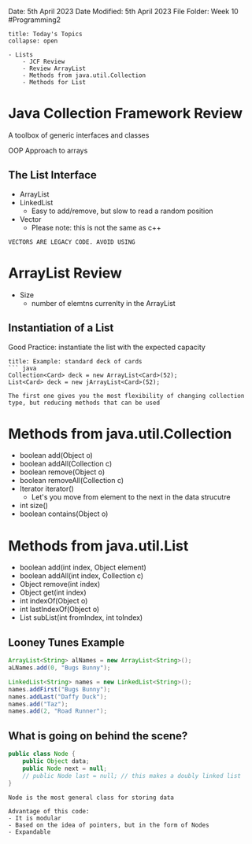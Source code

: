Date: 5th April 2023
Date Modified: 5th April 2023
File Folder: Week 10
#Programming2 

```ad-abstract
title: Today's Topics
collapse: open

- Lists
	- JCF Review
	- Review ArrayList
	- Methods from java.util.Collection
	- Methods for List

```

# Java Collection Framework Review

A toolbox of generic interfaces and classes

OOP Approach to arrays

## The List Interface

- ArrayList
- LinkedList
	- Easy to add/remove, but slow to read a random position
- Vector
	- Please note: this is not the same as c++

```ad-warning
VECTORS ARE LEGACY CODE. AVOID USING
```

# ArrayList Review

- Size
	- number of elemtns currenlty in the ArrayList

## Instantiation of a List

Good Practice: instantiate the list with the expected capacity

```ad-example
title: Example: standard deck of cards
``` java
Collection<Card> deck = new ArrayList<Card>(52);
List<Card> deck = new jArrayList<Card>(52);
```

```ad-note
The first one gives you the most flexibility of changing collection type, but reducing methods that can be used
```

# Methods from java.util.Collection

- boolean add(Object o)
- boolean addAll(Collection c)
- boolean remove(Object o)
- boolean removeAll(Collection c)
- Iterator iterator()
	- Let's you move from element to the next in the data strucutre
- int size()
- boolean contains(Object o)

# Methods from java.util.List

- boolean add(int index, Object element)
- boolean addAll(int index, Collection c)
- Object remove(int index)
- Object get(int index)
- int indexOf(Object o)
- int lastIndexOf(Object o)
- List subList(int fromIndex, int toIndex)

## Looney Tunes Example

```java
ArrayList<String> alNames = new ArrayList<String>();
aLNames.add(0, "Bugs Bunny");

LinkedList<String> names = new LinkedList<String>();
names.addFirst("Bugs Bunny");
names.addLast("Daffy Duck");
names.add("Taz");
names.add(2, "Road Runner");
```

## What is going on behind the scene?

```java
public class Node {
	public Object data;
	public Node next = null;
	// public Node last = null; // this makes a doubly linked list
}
```

```ad-note
Node is the most general class for storing data
```

```ad-important
Advantage of this code:
- It is modular
- Based on the idea of pointers, but in the form of Nodes
- Expandable
```

